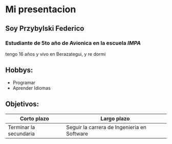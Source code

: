 # Mi presentacion

## Soy **Przybylski Federico**

### Estudiante de 5to año de  Avionica en la escuela *IMPA*

 tengo 16 años y vivo en Berazategui, y re dormi

## Hobbys:
- Programar
- Aprender Idiomas
  
## Objetivos:

Corto plazo | Largo plazo
| -- | -- |
Terminar la secundaria | Seguir la carrera de Ingenieria en Software
